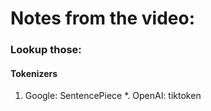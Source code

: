 # Notes from the video: 


### Lookup those:
#### Tokenizers
1. Google: SentencePiece
*. OpenAI: tiktoken

